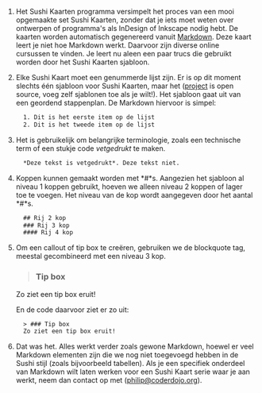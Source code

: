 1. Het Sushi Kaarten programma versimpelt het proces van een mooi opgemaakte set Sushi Kaarten, zonder dat je iets moet weten over ontwerpen of programma's als InDesign of Inkscape nodig hebt. De kaarten worden automatisch gegenereerd vanuit [Markdown](https://daringfireball.net/projects/markdown). Deze kaart leert je niet hoe Markdown werkt.  Daarvoor zijn diverse online cursussen te vinden. Je leert nu aleen een paar trucs die gebruikt worden door het Sushi Kaarten sjabloon.

2. Elke Sushi Kaart moet een genummerde lijst zijn. Er is op dit moment slechts één sjabloon voor Sushi Kaarten, maar het ([project](https://github.com/CoderDojo/sushi-gen) is open source, voeg zelf sjablonen toe als je wilt!). Het sjabloon gaat uit van een geordend stappenplan. De Markdown hiervoor is simpel:
    ```HTML
      1. Dit is het eerste item op de lijst
      2. Dit is het tweede item op de lijst
    ```

3. Het is gebruikelijk om belangrijke terminologie, zoals een technische term of een stukje code *vetgedrukt* te maken.
    ```HTML
      *Deze tekst is vetgedrukt*. Deze tekst niet.
    ```

4. Koppen kunnen gemaakt worden met *#*s. Aangezien het sjabloon al niveau 1 koppen gebruikt, hoeven we alleen niveau 2 koppen of lager toe te voegen. Het niveau van de kop wordt aangegeven door het aantal *#*s.
    ```HTML
      ## Rij 2 kop
      ### Rij 3 kop
      #### Rij 4 kop
    ```

5. Om een callout of tip box te creëren, gebruiken we de blockquote tag, meestal gecombineerd met een niveau 3 kop.

    >### Tip box
    Zo ziet een tip box eruit!

    En de code daarvoor ziet er zo uit:

    ```HTML
      > ### Tip box
      Zo ziet een tip box eruit!
    ```

6. Dat was het. Alles werkt verder zoals gewone Markdown, hoewel er veel Markdown elementen zijn die we nog niet toegevoegd hebben in de Sushi stijl (zoals bijvoorbeeld tabellen). Als je een specifiek onderdeel van Markdown wilt laten werken voor een Sushi Kaart serie waar je aan werkt, neem dan contact op met ([philip@coderdojo.org](mailto:philip@coderdojo.org)).
